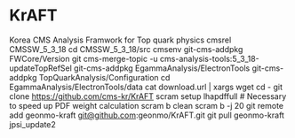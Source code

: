 KrAFT
=====

Korea CMS Analysis Framwork for Top quark physics
cmsrel CMSSW_5_3_18
cd CMSSW_5_3_18/src
cmsenv
git-cms-addpkg FWCore/Version
git cms-merge-topic -u cms-analysis-tools:5_3_18-updateTopRefSel
git-cms-addpkg EgammaAnalysis/ElectronTools
git-cms-addpkg TopQuarkAnalysis/Configuration
cd EgammaAnalysis/ElectronTools/data
cat download.url | xargs wget
cd -
git clone https://github.com/cms-kr/KrAFT
scram setup lhapdffull # Necessary to speed up PDF weight calculation
scram b clean
scram b -j 20
git remote add geonmo-kraft git@github.com:geonmo/KrAFT.git
git pull geonmo-kraft jpsi_update2
